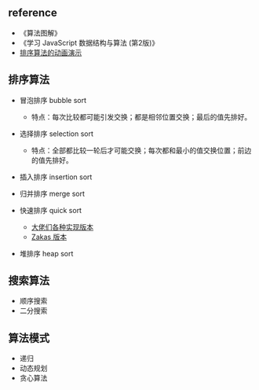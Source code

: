 ## reference

- 《算法图解》
- 《学习 JavaScript 数据结构与算法 (第2版)》
- [排序算法的动画演示](http://jsdo.it/norahiko/oxIy/fullscreen)

## 排序算法

- 冒泡排序 bubble sort
    - 特点：每次比较都可能引发交换；都是相邻位置交换；最后的值先排好。

- 选择排序 selection sort
    - 特点：全部都比较一轮后才可能交换；每次都和最小的值交换位置；前边的值先排好。

- 插入排序 insertion sort

- 归并排序 merge sort

- 快速排序 quick sort
    - [大佬们各种实现版本](https://gist.github.com/ideawu/a114679bb8f0a94452d462ae14b7c977)
    - [Zakas 版本](https://www.nczonline.net/blog/2012/11/27/computer-science-in-javascript-quicksort/)

- 堆排序 heap sort

## 搜索算法

- 顺序搜索
- 二分搜索

## 算法模式

- 递归
- 动态规划
- 贪心算法